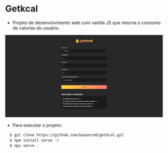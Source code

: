 # Getkcal

- Projeto de desenvolvimento web com vanilla JS que retorna o consumo de calorias do usuário.

<div>
  <img src="/assets/images/screen_result_getkcal.png" alt="Tela Getkcal"/>
</div>

- Para executar o projeto:

```sh
  $ git clone https://github.com/kauanrod/getkcal.git
  $ npm install serve -D
  $ npx serve .
```


